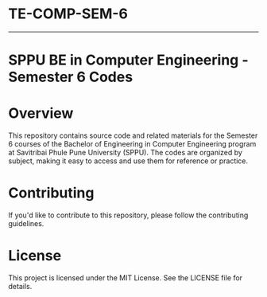 # TE-COMP-SEM-6
---
# SPPU BE in Computer Engineering - Semester 6 Codes
# Overview
This repository contains source code and related materials for the Semester 6 courses of the Bachelor of Engineering in Computer Engineering program at Savitribai Phule Pune University (SPPU). The codes are organized by subject, making it easy to access and use them for reference or practice.

# Contributing
If you'd like to contribute to this repository, please follow the contributing guidelines.

# License
This project is licensed under the MIT License. See the LICENSE file for details.
